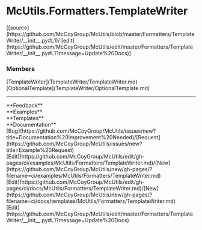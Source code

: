 # <a id="McUtils.Formatters.TemplateWriter">McUtils.Formatters.TemplateWriter</a> 
<div class="docs-source-link" markdown="1">
[[source](https://github.com/McCoyGroup/McUtils/blob/master/Formatters/TemplateWriter/__init__.py#L1)/
[edit](https://github.com/McCoyGroup/McUtils/edit/master/Formatters/TemplateWriter/__init__.py#L1?message=Update%20Docs)]
</div>
    


### Members
<div class="container alert alert-secondary bg-light">
  <div class="row">
   <div class="col" markdown="1">
[TemplateWriter](TemplateWriter/TemplateWriter.md)   
</div>
   <div class="col" markdown="1">
[OptionalTemplate](TemplateWriter/OptionalTemplate.md)   
</div>
   <div class="col" markdown="1">
   
</div>
</div>
</div>













---


<div markdown="1" class="text-secondary">
<div class="container">
  <div class="row">
   <div class="col" markdown="1">
**Feedback**   
</div>
   <div class="col" markdown="1">
**Examples**   
</div>
   <div class="col" markdown="1">
**Templates**   
</div>
   <div class="col" markdown="1">
**Documentation**   
</div>
   <div class="col" markdown="1">
   
</div>
   <div class="col" markdown="1">
   
</div>
   <div class="col" markdown="1">
   
</div>
</div>
  <div class="row">
   <div class="col" markdown="1">
[Bug](https://github.com/McCoyGroup/McUtils/issues/new?title=Documentation%20Improvement%20Needed)/[Request](https://github.com/McCoyGroup/McUtils/issues/new?title=Example%20Request)   
</div>
   <div class="col" markdown="1">
[Edit](https://github.com/McCoyGroup/McUtils/edit/gh-pages/ci/examples/McUtils/Formatters/TemplateWriter.md)/[New](https://github.com/McCoyGroup/McUtils/new/gh-pages/?filename=ci/examples/McUtils/Formatters/TemplateWriter.md)   
</div>
   <div class="col" markdown="1">
[Edit](https://github.com/McCoyGroup/McUtils/edit/gh-pages/ci/docs/McUtils/Formatters/TemplateWriter.md)/[New](https://github.com/McCoyGroup/McUtils/new/gh-pages/?filename=ci/docs/templates/McUtils/Formatters/TemplateWriter.md)   
</div>
   <div class="col" markdown="1">
[Edit](https://github.com/McCoyGroup/McUtils/edit/master/Formatters/TemplateWriter/__init__.py#L1?message=Update%20Docs)   
</div>
   <div class="col" markdown="1">
   
</div>
   <div class="col" markdown="1">
   
</div>
   <div class="col" markdown="1">
   
</div>
</div>
</div>
</div>